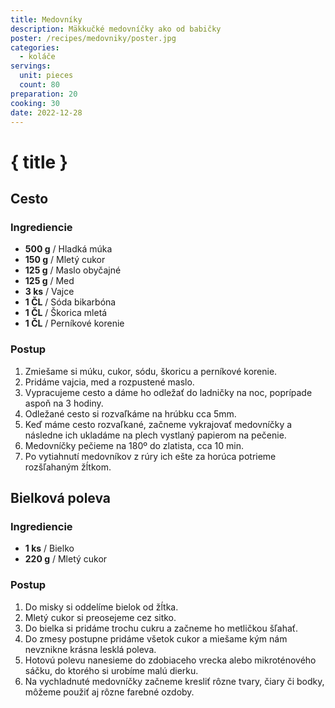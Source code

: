 ```yaml
---
title: Medovníky
description: Mäkkučké medovníčky ako od babičky
poster: /recipes/medovniky/poster.jpg
categories:
  - koláče
servings:
  unit: pieces
  count: 80
preparation: 20
cooking: 30
date: 2022-12-28
---
```


# { title }

## Cesto

### Ingrediencie

- **500 g** / Hladká múka
- **150 g** / Mletý cukor
- **125 g** / Maslo obyčajné
- **125 g** / Med
- **3 ks** / Vajce
- **1 ČL** / Sóda bikarbóna
- **1 ČL** / Škorica mletá
- **1 ČL** / Perníkové korenie

### Postup

1. Zmiešame si múku, cukor, sódu, škoricu a perníkové korenie.
2. Pridáme vajcia, med a rozpustené maslo.
3. Vypracujeme cesto a dáme ho odležať do ladničky na noc, poprípade aspoň na 3 hodiny.
4. Odležané cesto si rozvaľkáme na hrúbku cca 5mm.
5. Keď máme cesto rozvaľkané, začneme vykrajovať medovníčky a následne ich ukladáme na plech vystlaný papierom na pečenie.
6. Medovníčky pečieme na 180º do zlatista, cca 10 min.
7. Po vytiahnutí medovníkov z rúry ich ešte za horúca potrieme rozšľahaným žĺtkom.

## Bielková poleva

### Ingrediencie

- **1 ks** / Bielko
- **220 g** / Mletý cukor

### Postup

1. Do misky si oddelíme bielok od žĺtka.
2. Mletý cukor si preosejeme cez sitko.
3. Do bielka si pridáme trochu cukru a začneme ho metličkou šľahať.
4. Do zmesy postupne pridáme všetok cukor a miešame kým nám nevznikne krásna lesklá poleva.
5. Hotovú polevu nanesieme do zdobiaceho vrecka alebo mikroténového sáčku, do ktorého si urobíme malú dierku.
6. Na vychladnuté medovníčky začneme kresliť rôzne tvary, čiary či bodky, môžeme použiť aj rôzne farebné ozdoby.
